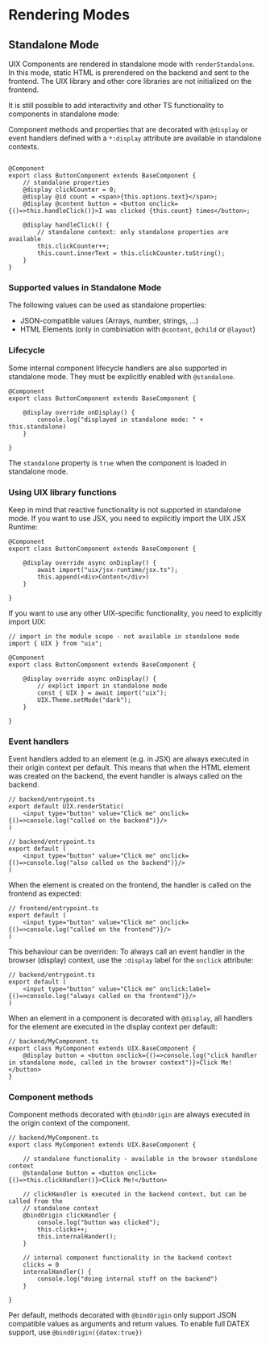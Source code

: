 # Rendering Modes


## Standalone Mode
UIX Components are rendered in standalone mode with `renderStandalone`.
In this mode, static HTML is prerendered on the backend and sent to the frontend. 
The UIX library and other core libraries are not initialized on the frontend.

It is still possible to add interactivity and other TS functionality to components in standalone mode:

Component methods and properties that are decorated with `@display` or event handlers defined with a `*:display` attribute are available in standalone contexts.

```tsx

@Component
export class ButtonComponent extends BaseComponent {
    // standalone properties
    @display clickCounter = 0;
    @display @id count = <span>{this.options.text}</span>;
    @display @content button = <button onclick={()=>this.handleClick()}>I was clicked {this.count} times</button>;

    @display handleClick() {
        // standalone context: only standalone properties are available
        this.clickCounter++;
        this.count.innerText = this.clickCounter.toString();
    }
}
```

### Supported values in Standalone Mode

The following values can be used as standalone properties:
 * JSON-compatible values (Arrays, number, strings, ...)
 * HTML Elements (only in combiniation with `@content`, `@child` or `@layout`)

### Lifecycle

Some internal component lifecycle handlers are also supported in standalone mode.
They must be explicitly enabled with `@standalone`.

```tsx
@Component
export class ButtonComponent extends BaseComponent {

    @display override onDisplay() {
        console.log("displayed in standalone mode: " + this.standalone)
    }

}
```
The `standalone` property is `true` when the component is loaded in standalone mode.


### Using UIX library functions

Keep in mind that reactive functionality is not supported in standalone mode.
If you want to use JSX, you need to explicitly import the UIX JSX Runtime:

```tsx
@Component
export class ButtonComponent extends BaseComponent {

    @display override async onDisplay() {
        await import("uix/jsx-runtime/jsx.ts");
        this.append(<div>Content</div>)
    }

}

```

If you want to use any other UIX-specific functionality, you need to explicitly import UIX:

```tsx
// import in the module scope - not available in standalone mode
import { UIX } from "uix";

@Component
export class ButtonComponent extends BaseComponent {

    @display override async onDisplay() {
        // explict import in standalone mode
        const { UIX } = await import("uix");
        UIX.Theme.setMode("dark");
    }

}

```


### Event handlers

Event handlers added to an element (e.g. in JSX) are always executed in their origin context per default.
This means that when the HTML element was created on the backend, the event handler is always called on the backend.

```tsx
// backend/entrypoint.ts
export default UIX.renderStatic(
    <input type="button" value="Click me" onclick={()=>console.log("called on the backend")}/>
)
```

```tsx
// backend/entrypoint.ts
export default (
    <input type="button" value="Click me" onclick={()=>console.log("also called on the backend")}/>
)
```

When the element is created on the frontend, the handler is called on the frontend as expected:

```tsx
// frontend/entrypoint.ts
export default (
    <input type="button" value="Click me" onclick={()=>console.log("called on the frontend")}/>
)
```

This behaviour can be overriden: To always call an event handler in the browser (display) context, use the `:display` label for the `onclick` attribute:

```tsx
// backend/entrypoint.ts
export default (
    <input type="button" value="Click me" onclick:label={()=>console.log("always called on the frontend")}/>
)
```

When an element in a component is decorated with `@display`, all handlers for the element are executed in the display context per default:
```tsx
// backend/MyComponent.ts
export class MyComponent extends UIX.BaseComponent {
    @display button = <button onclick={()=>console.log("click handler in standalone mode, called in the browser context")}>Click Me!</button>
}
```

### Component methods

Component methods decorated with `@bindOrigin` are always executed in the origin context of the component.

```tsx
// backend/MyComponent.ts
export class MyComponent extends UIX.BaseComponent {

    // standalone functionality - available in the browser standalone context
    @standalone button = <button onclick={()=>this.clickHandler()}>Click Me!</button>

    // clickHandler is executed in the backend context, but can be called from the
    // standalone context
    @bindOrigin clickHandler {
        console.log("button was clicked");
        this.clicks++;
        this.internalHander();
    }
    
    // internal component functionality in the backend context
    clicks = 0
    internalHandler() {
        console.log("doing internal stuff on the backend")
    }

}
```

Per default, methods decorated with `@bindOrigin` only support JSON compatible values as arguments and return values. 
To enable full DATEX support, use `@bindOrigin({datex:true})`
